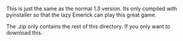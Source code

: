 This is just the same as the normal 1.3 version. Its only compiled with pyinstaller so that the lazy Emerick can play this great game.

The .zip only contains the rest of this directory. If you only want to download this.
